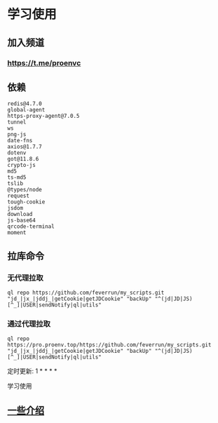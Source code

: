 # 学习使用

## 加入频道
### https://t.me/proenvc

## 依赖
```
redis@4.7.0
global-agent
https-proxy-agent@7.0.5
tunnel
ws
png-js
date-fns
axios@1.7.7
dotenv
got@11.8.6
crypto-js
md5
ts-md5
tslib
@types/node
request
tough-cookie
jsdom
download
js-base64
qrcode-terminal
moment
```

## 拉库命令
### 无代理拉取
```
ql repo https://github.com/feverrun/my_scripts.git "jd_|jx_|jddj_|getCookie|getJDCookie" "backUp" "^(jd|JD|JS)[^_]|USER|sendNotify|ql|utils"
```

### 通过代理拉取
``` 
ql repo https://pro.proenv.top/https://github.com/feverrun/my_scripts.git "jd_|jx_|jddj_|getCookie|getJDCookie" "backUp" "^(jd|JD|JS)[^_]|USER|sendNotify|ql|utils"
```


定时更新:  1 * * * *

学习使用

## [一些介绍](https://github.com/feverrun/my_scripts/wiki/%E4%BB%8B%E7%BB%8D)
